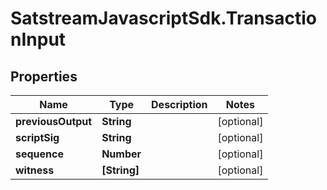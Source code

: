 # SatstreamJavascriptSdk.TransactionInput

## Properties
Name | Type | Description | Notes
------------ | ------------- | ------------- | -------------
**previousOutput** | **String** |  | [optional] 
**scriptSig** | **String** |  | [optional] 
**sequence** | **Number** |  | [optional] 
**witness** | **[String]** |  | [optional] 
